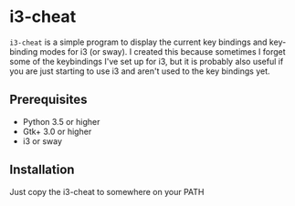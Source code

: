# i3-cheat

`i3-cheat` is a simple program to display the current key bindings and key-binding modes for i3 (or sway). I created
this because sometimes I forget some of the keybindings I've set up for i3, but it is probably also useful if you are just starting to use
i3 and aren't used to the key bindings yet.

## Prerequisites

- Python 3.5 or higher
- Gtk+ 3.0 or higher
- i3 or sway

## Installation

Just copy the i3-cheat to somewhere on your PATH
